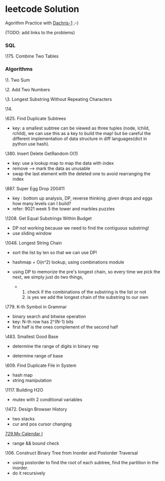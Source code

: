 # leetcode Solution
Agorithm Practice with [Dachris-1](https://github.com/Dachris-1) ;-)

(TODO: add links to the problems)

### SQL

\175. Combine Two Tables

### Algorithms

\1. Two Sum

\2. Add Two Numbers

\3. Longest Substring Without Repeating Characters

\14. 

\625. Find Duplicate Subtrees

- key: a smallest subtree can be viewed as three tuples (node, lchild, rchild), we can use this as a key to build the map! but be careful the different implementation of data structure in diff languages(dict in python use hash).

\380. Insert Delete GetRandom O(1)

- key: use a lookup map to map the data with index
- remove --> mark the data as unusable
- swap the last element with the deleted one to avoid rearranging the index

\\887. Super Egg Drop 200411

- key : bottom up analysis, DP, reverse thinking ,given drops and eggs how many levels can I build?
- refer: 9021 week 5 the tower and marbles puzzles

\1208. Get Equal Substrings Within Budget

- DP not working because we need to find the contiguous substring!
- use sliding window

\1048. Longest String Chain

- sort the list by len so that we can use DP!

- hashmap + O(n^2) lookup, using combinations module
- using DP to memorize the pre's longest chain, so every time we pick the next, we simply just do two things, 
  - 1. check  if the combinations of the substring is the list or not
    2. is yes we add the longest chain of the substring to our own

\779. K-th Symbol in Grammar

- binary search and bitwise operation
- key: N-th row has 2^(N-1) bits
- first half is the ones complement of the second half

\483. Smallest Good Base

- determine the range of digits in binary rep

- determine range of base

\609. Find Duplicate File in System

- hash map
- string manipulation

\1117. Building H2O

- mutex with 2 conditional variables

\1472. Design Browser History

- two stacks
- cur and pos cursor changing

[729.My Calendar I](https://leetcode.com/problems/my-calendar-i)  

- range && bound check

\106. Construct Binary Tree from Inorder and Postorder Traversal

- using postorder to find the root of each subtree, find the partition in the inorder. 
- do it recursively
